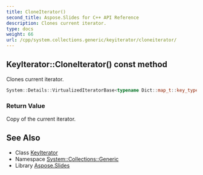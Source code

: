 ```yaml
---
title: CloneIterator()
second_title: Aspose.Slides for C++ API Reference
description: Clones current iterator.
type: docs
weight: 66
url: /cpp/system.collections.generic/keyiterator/cloneiterator/
---
```

## KeyIterator::CloneIterator() const method


Clones current iterator.

```cpp
System::Details::VirtualizedIteratorBase<typename Dict::map_t::key_type> * System::Collections::Generic::KeyIterator<Dict>::CloneIterator() const override
```


### Return Value

Copy of the current iterator.

## See Also

* Class [KeyIterator](./)
* Namespace [System::Collections::Generic](../)
* Library [Aspose.Slides](../../)